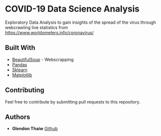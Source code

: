 #  COVID-19 Data Science Analysis

Exploratory Data Analysis to gain insights of the spread of the virus through webcrawling live statistics from https://www.worldometers.info/coronavirus/ 


## Built With
* [BeautifulSoup](https://www.crummy.com/software/BeautifulSoup/bs4/doc/) - Webscrapping
* [Pandas](https://pandas.pydata.org/) 
* [Sklearn](https://scikit-learn.org/stable/) 
* [Matplotlib](https://matplotlib.org/) 

## Contributing

Feel free to contribute by submitting pull requests to this repository. 



## Authors
* **Glendon Thaiw**  [Github](https://github.com/glendont)


